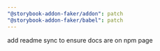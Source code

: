 ```yaml
---
"@storybook-addon-faker/addon": patch
"@storybook-addon-faker/babel": patch
---
```


add readme sync to ensure docs are on npm page
